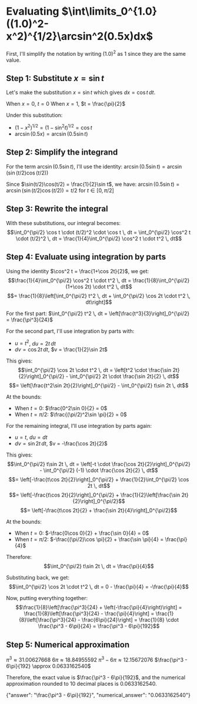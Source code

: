 # Evaluating $\int\limits_0^{1.0}((1.0)^2-x^2)^{1/2}\arcsin^2(0.5x)dx$

First, I'll simplify the notation by writing $(1.0)^2$ as $1$ since they are the same value.

## Step 1: Substitute $x = \sin t$
Let's make the substitution $x = \sin t$ which gives $dx = \cos t \, dt$.

When $x = 0$, $t = 0$
When $x = 1$, $t = \frac{\pi}{2}$

Under this substitution:
- $(1-x^2)^{1/2} = (1-\sin^2 t)^{1/2} = \cos t$
- $\arcsin(0.5x) = \arcsin(0.5\sin t)$

## Step 2: Simplify the integrand
For the term $\arcsin(0.5\sin t)$, I'll use the identity:
$\arcsin(0.5\sin t) = \arcsin(\sin(t/2)\cos(t/2))$

Since $\sin(t/2)\cos(t/2) = \frac{1}{2}\sin t$, we have:
$\arcsin(0.5\sin t) = \arcsin(\sin(t/2)\cos(t/2)) = t/2$ for $t \in [0, \pi/2]$

## Step 3: Rewrite the integral
With these substitutions, our integral becomes:
$$\int_0^{\pi/2} \cos t \cdot (t/2)^2 \cdot \cos t \, dt = \int_0^{\pi/2} \cos^2 t \cdot (t/2)^2 \, dt = \frac{1}{4}\int_0^{\pi/2} \cos^2 t \cdot t^2 \, dt$$

## Step 4: Evaluate using integration by parts
Using the identity $\cos^2 t = \frac{1+\cos 2t}{2}$, we get:
$$\frac{1}{4}\int_0^{\pi/2} \cos^2 t \cdot t^2 \, dt = \frac{1}{8}\int_0^{\pi/2} (1+\cos 2t) \cdot t^2 \, dt$$
$$= \frac{1}{8}\left[\int_0^{\pi/2} t^2 \, dt + \int_0^{\pi/2} \cos 2t \cdot t^2 \, dt\right]$$

For the first part: $\int_0^{\pi/2} t^2 \, dt = \left[\frac{t^3}{3}\right]_0^{\pi/2} = \frac{\pi^3}{24}$

For the second part, I'll use integration by parts with:
- $u = t^2$, $du = 2t \, dt$
- $dv = \cos 2t \, dt$, $v = \frac{1}{2}\sin 2t$

This gives:
$$\int_0^{\pi/2} \cos 2t \cdot t^2 \, dt = \left[t^2 \cdot \frac{\sin 2t}{2}\right]_0^{\pi/2} - \int_0^{\pi/2} 2t \cdot \frac{\sin 2t}{2} \, dt$$
$$= \left[\frac{t^2\sin 2t}{2}\right]_0^{\pi/2} - \int_0^{\pi/2} t\sin 2t \, dt$$

At the bounds:
- When $t = 0$: $\frac{0^2\sin 0}{2} = 0$
- When $t = \pi/2$: $\frac{(\pi/2)^2\sin \pi}{2} = 0$

For the remaining integral, I'll use integration by parts again:
- $u = t$, $du = dt$
- $dv = \sin 2t \, dt$, $v = -\frac{\cos 2t}{2}$

This gives:
$$\int_0^{\pi/2} t\sin 2t \, dt = \left[-t \cdot \frac{\cos 2t}{2}\right]_0^{\pi/2} - \int_0^{\pi/2} (-1) \cdot \frac{\cos 2t}{2} \, dt$$
$$= \left[-\frac{t\cos 2t}{2}\right]_0^{\pi/2} + \frac{1}{2}\int_0^{\pi/2} \cos 2t \, dt$$
$$= \left[-\frac{t\cos 2t}{2}\right]_0^{\pi/2} + \frac{1}{2}\left[\frac{\sin 2t}{2}\right]_0^{\pi/2}$$
$$= \left[-\frac{t\cos 2t}{2} + \frac{\sin 2t}{4}\right]_0^{\pi/2}$$

At the bounds:
- When $t = 0$: $-\frac{0\cos 0}{2} + \frac{\sin 0}{4} = 0$
- When $t = \pi/2$: $-\frac{(\pi/2)\cos \pi}{2} + \frac{\sin \pi}{4} = \frac{\pi}{4}$

Therefore:
$$\int_0^{\pi/2} t\sin 2t \, dt = \frac{\pi}{4}$$

Substituting back, we get:
$$\int_0^{\pi/2} \cos 2t \cdot t^2 \, dt = 0 - \frac{\pi}{4} = -\frac{\pi}{4}$$

Now, putting everything together:
$$\frac{1}{8}\left[\frac{\pi^3}{24} + \left(-\frac{\pi}{4}\right)\right] = \frac{1}{8}\left[\frac{\pi^3}{24} - \frac{\pi}{4}\right] = \frac{1}{8}\left[\frac{\pi^3}{24} - \frac{6\pi}{24}\right] = \frac{1}{8} \cdot \frac{\pi^3 - 6\pi}{24} = \frac{\pi^3 - 6\pi}{192}$$

## Step 5: Numerical approximation
$\pi^3 \approx 31.00627668$
$6\pi \approx 18.84955592$
$\pi^3 - 6\pi \approx 12.15672076$
$\frac{\pi^3 - 6\pi}{192} \approx 0.0633162540$

Therefore, the exact value is $\frac{\pi^3 - 6\pi}{192}$, and the numerical approximation rounded to 10 decimal places is $0.0633162540$.

{"answer": "\\frac{\\pi^3 - 6\\pi}{192}", "numerical_answer": "0.0633162540"}